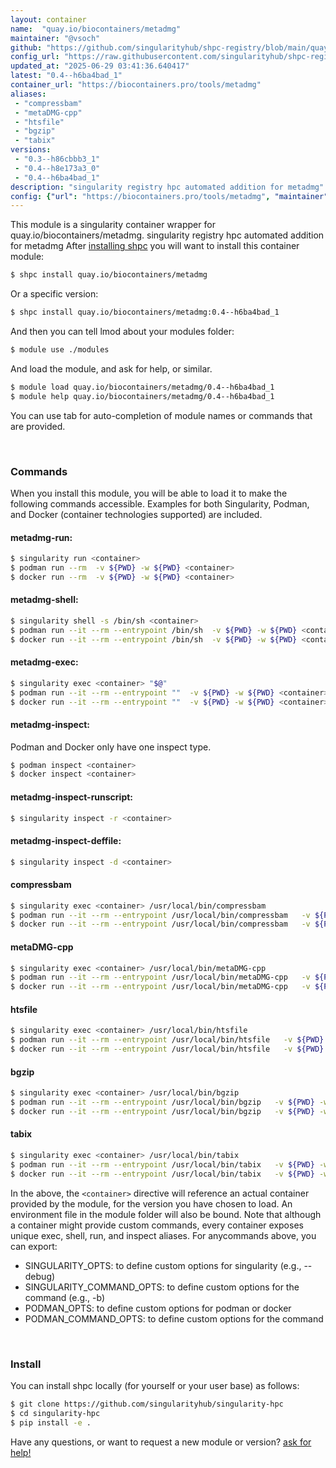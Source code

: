 ```yaml
---
layout: container
name:  "quay.io/biocontainers/metadmg"
maintainer: "@vsoch"
github: "https://github.com/singularityhub/shpc-registry/blob/main/quay.io/biocontainers/metadmg/container.yaml"
config_url: "https://raw.githubusercontent.com/singularityhub/shpc-registry/main/quay.io/biocontainers/metadmg/container.yaml"
updated_at: "2025-06-29 03:41:36.640417"
latest: "0.4--h6ba4bad_1"
container_url: "https://biocontainers.pro/tools/metadmg"
aliases:
 - "compressbam"
 - "metaDMG-cpp"
 - "htsfile"
 - "bgzip"
 - "tabix"
versions:
 - "0.3--h86cbbb3_1"
 - "0.4--h8e173a3_0"
 - "0.4--h6ba4bad_1"
description: "singularity registry hpc automated addition for metadmg"
config: {"url": "https://biocontainers.pro/tools/metadmg", "maintainer": "@vsoch", "description": "singularity registry hpc automated addition for metadmg", "latest": {"0.4--h6ba4bad_1": "sha256:120431c5ec94f98b07811b7d4999a284753ca975f9f7be2bd237a4667ce43baa"}, "tags": {"0.3--h86cbbb3_1": "sha256:127245178807baf7a37280aeefeb74b485c5d6b7a4cbd87b7a50da11b3fdd7ac", "0.4--h8e173a3_0": "sha256:52b4d2986f78289978c53ded9e18c03038672f7064208645b62b244b619f3155", "0.4--h6ba4bad_1": "sha256:120431c5ec94f98b07811b7d4999a284753ca975f9f7be2bd237a4667ce43baa"}, "docker": "quay.io/biocontainers/metadmg", "aliases": {"compressbam": "/usr/local/bin/compressbam", "metaDMG-cpp": "/usr/local/bin/metaDMG-cpp", "htsfile": "/usr/local/bin/htsfile", "bgzip": "/usr/local/bin/bgzip", "tabix": "/usr/local/bin/tabix"}}
---
```


This module is a singularity container wrapper for quay.io/biocontainers/metadmg.
singularity registry hpc automated addition for metadmg
After [installing shpc](#install) you will want to install this container module:


```bash
$ shpc install quay.io/biocontainers/metadmg
```

Or a specific version:

```bash
$ shpc install quay.io/biocontainers/metadmg:0.4--h6ba4bad_1
```

And then you can tell lmod about your modules folder:

```bash
$ module use ./modules
```

And load the module, and ask for help, or similar.

```bash
$ module load quay.io/biocontainers/metadmg/0.4--h6ba4bad_1
$ module help quay.io/biocontainers/metadmg/0.4--h6ba4bad_1
```

You can use tab for auto-completion of module names or commands that are provided.

<br>

### Commands

When you install this module, you will be able to load it to make the following commands accessible.
Examples for both Singularity, Podman, and Docker (container technologies supported) are included.

#### metadmg-run:

```bash
$ singularity run <container>
$ podman run --rm  -v ${PWD} -w ${PWD} <container>
$ docker run --rm  -v ${PWD} -w ${PWD} <container>
```

#### metadmg-shell:

```bash
$ singularity shell -s /bin/sh <container>
$ podman run --it --rm --entrypoint /bin/sh  -v ${PWD} -w ${PWD} <container>
$ docker run --it --rm --entrypoint /bin/sh  -v ${PWD} -w ${PWD} <container>
```

#### metadmg-exec:

```bash
$ singularity exec <container> "$@"
$ podman run --it --rm --entrypoint ""  -v ${PWD} -w ${PWD} <container> "$@"
$ docker run --it --rm --entrypoint ""  -v ${PWD} -w ${PWD} <container> "$@"
```

#### metadmg-inspect:

Podman and Docker only have one inspect type.

```bash
$ podman inspect <container>
$ docker inspect <container>
```

#### metadmg-inspect-runscript:

```bash
$ singularity inspect -r <container>
```

#### metadmg-inspect-deffile:

```bash
$ singularity inspect -d <container>
```


#### compressbam

```bash
$ singularity exec <container> /usr/local/bin/compressbam
$ podman run --it --rm --entrypoint /usr/local/bin/compressbam   -v ${PWD} -w ${PWD} <container> -c " $@"
$ docker run --it --rm --entrypoint /usr/local/bin/compressbam   -v ${PWD} -w ${PWD} <container> -c " $@"
```


#### metaDMG-cpp

```bash
$ singularity exec <container> /usr/local/bin/metaDMG-cpp
$ podman run --it --rm --entrypoint /usr/local/bin/metaDMG-cpp   -v ${PWD} -w ${PWD} <container> -c " $@"
$ docker run --it --rm --entrypoint /usr/local/bin/metaDMG-cpp   -v ${PWD} -w ${PWD} <container> -c " $@"
```


#### htsfile

```bash
$ singularity exec <container> /usr/local/bin/htsfile
$ podman run --it --rm --entrypoint /usr/local/bin/htsfile   -v ${PWD} -w ${PWD} <container> -c " $@"
$ docker run --it --rm --entrypoint /usr/local/bin/htsfile   -v ${PWD} -w ${PWD} <container> -c " $@"
```


#### bgzip

```bash
$ singularity exec <container> /usr/local/bin/bgzip
$ podman run --it --rm --entrypoint /usr/local/bin/bgzip   -v ${PWD} -w ${PWD} <container> -c " $@"
$ docker run --it --rm --entrypoint /usr/local/bin/bgzip   -v ${PWD} -w ${PWD} <container> -c " $@"
```


#### tabix

```bash
$ singularity exec <container> /usr/local/bin/tabix
$ podman run --it --rm --entrypoint /usr/local/bin/tabix   -v ${PWD} -w ${PWD} <container> -c " $@"
$ docker run --it --rm --entrypoint /usr/local/bin/tabix   -v ${PWD} -w ${PWD} <container> -c " $@"
```



In the above, the `<container>` directive will reference an actual container provided
by the module, for the version you have chosen to load. An environment file in the
module folder will also be bound. Note that although a container
might provide custom commands, every container exposes unique exec, shell, run, and
inspect aliases. For anycommands above, you can export:

 - SINGULARITY_OPTS: to define custom options for singularity (e.g., --debug)
 - SINGULARITY_COMMAND_OPTS: to define custom options for the command (e.g., -b)
 - PODMAN_OPTS: to define custom options for podman or docker
 - PODMAN_COMMAND_OPTS: to define custom options for the command

<br>

### Install

You can install shpc locally (for yourself or your user base) as follows:

```bash
$ git clone https://github.com/singularityhub/singularity-hpc
$ cd singularity-hpc
$ pip install -e .
```

Have any questions, or want to request a new module or version? [ask for help!](https://github.com/singularityhub/singularity-hpc/issues)